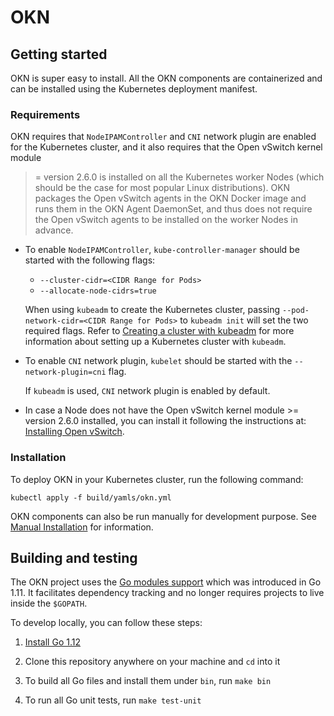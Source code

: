 # OKN

## Getting started

OKN is super easy to install. All the OKN components are containerized and can
be installed using the Kubernetes deployment manifest.

### Requirements

OKN requires that `NodeIPAMController` and `CNI` network plugin are enabled for
the Kubernetes cluster, and it also requires that the Open vSwitch kernel module
>= version 2.6.0 is installed on all the Kubernetes worker Nodes (which should
be the case for most popular Linux distributions). OKN packages the Open vSwitch
agents in the OKN Docker image and runs them in the OKN Agent DaemonSet, and
thus does not require the Open vSwitch agents to be installed on the worker
Nodes in advance.

* To enable `NodeIPAMController`, `kube-controller-manager` should be started
with the following flags:
  - `--cluster-cidr=<CIDR Range for Pods>`
  - `--allocate-node-cidrs=true`

  When using `kubeadm` to create the Kubernetes cluster, passing
  `--pod-network-cidr=<CIDR Range for Pods>` to `kubeadm init` will set the two
  required flags. Refer to [Creating a cluster with kubeadm](https://kubernetes.io/docs/setup/production-environment/tools/kubeadm/create-cluster-kubeadm) for more information
  about setting up a Kubernetes cluster with `kubeadm`.

* To enable `CNI` network plugin, `kubelet` should be started with the
`--network-plugin=cni` flag.

  If `kubeadm` is used, `CNI` network plugin is enabled by default.

* In case a Node does not have the Open vSwitch kernel module >= version 2.6.0
installed, you can install it following the instructions at: [Installing Open
vSwitch](https://docs.openvswitch.org/en/latest/intro/install).

### Installation

To deploy OKN in your Kubernetes cluster, run the following command:
```
kubectl apply -f build/yamls/okn.yml
```

OKN components can also be run manually for development purpose. See [Manual Installation](docs/manual-installation.md)
for information.

## Building and testing

The OKN project uses the [Go modules
support](https://github.com/golang/go/wiki/Modules) which was introduced in Go
1.11. It facilitates dependency tracking and no longer requires projects to live
inside the `$GOPATH`.

To develop locally, you can follow these steps:

 1. [Install Go 1.12](https://golang.org/doc/install)

 2. Clone this repository anywhere on your machine and `cd` into it

 3. To build all Go files and install them under `bin`, run `make bin`

 4. To run all Go unit tests, run `make test-unit`
